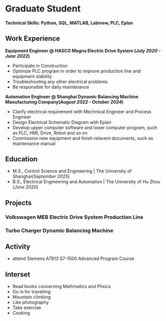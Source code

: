 

# Graduate Student

#### Technical Skills: Python, SQL, MATLAB, Labivew, PLC, Eplan



## Work Experience
**Equipment Engineer @ HASCO Magna Electric Drive System (_July 2020 - June 2022_)**
- Participate in Construction
- Optimize PLC program in order to improve production line and equipment stability
- Troubleshooting any other electrical problems
- Be responsible for daily maintenance 

**Automation Engineer @ Shanghai Dynamic Balancing Machine Manufacturing Company(_August 2022 - October 2024_)**
- Clarify electrical requirement with Mechnical Engineer and Process Engineer
- Design Electrical Schematic Diagram with Eplan
- Develop upper computer software and lower computer program, such as PLC, HMI, Drive, Robot and so on
- Commission new equipment and finish relavent documents, such as maintenance manual

## Education							       		
- M.S., Control Science and Engineering	| The University of Shanghai(_September 2025_)	 			        		
- B.S., Electrical Engineering and Automation | The University of Hu Zhou (_June 2020_)


## Projects

### Volkswagen MEB Electric Drive System Production Line
### Turbo Charger Dynamic Balancing Machine 

## Activity							       		
- attend Siemens A7813 S7-1500 Advanced Program Course 			        		


 ## Interset							       		
- Read books concerning  Mathmatics and Phsics
- Go in for travelling
- Mountain climbing
- Like photography
- Take exercise
- Cooking	 
